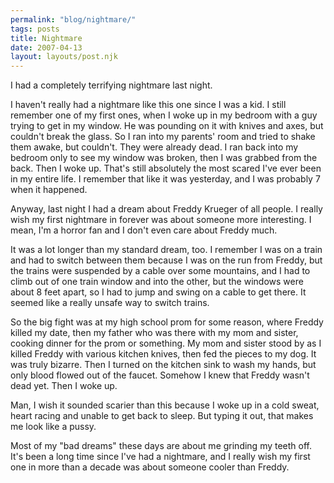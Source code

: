 ```yaml
---
permalink: "blog/nightmare/"
tags: posts
title: Nightmare
date: 2007-04-13
layout: layouts/post.njk
---
```


I had a completely terrifying nightmare last night. 

I haven't really had a nightmare like this one since I was a kid. I still remember one of my first ones, when I woke up in my bedroom with a guy trying to get in my window. He was pounding on it with knives and axes, but couldn't break the glass. So I ran into my parents' room and tried to shake them awake, but couldn't. They were already dead. I ran back into my bedroom only to see my window was broken, then I was grabbed from the back. Then I woke up. That's still absolutely the most scared I've ever been in my entire life. I remember that like it was yesterday, and I was probably 7 when it happened.

Anyway, last night I had a dream about Freddy Krueger of all people. I really wish my first nightmare in forever was about someone more interesting. I mean, I'm a horror fan and I don't even care about Freddy much. 

It was a lot longer than my standard dream, too. I remember I was on a train and had to switch between them because I was on the run from Freddy, but the trains were suspended by a cable over some mountains, and I had to climb out of one train window and into the other, but the windows were about 8 feet apart, so I had to jump and swing on a cable to get there. It seemed like a really unsafe way to switch trains.

So the big fight was at my high school prom for some reason, where Freddy killed my date, then my father who was there with my mom and sister, cooking dinner for the prom or something. My mom and sister stood by as I killed Freddy with various kitchen knives, then fed the pieces to my dog. It was truly bizarre. Then I turned on the kitchen sink to wash my hands, but only blood flowed out of the faucet. Somehow I knew that Freddy wasn't dead yet. Then I woke up.

Man, I wish it sounded scarier than this because I woke up in a cold sweat, heart racing and unable to get back to sleep. But typing it out, that makes me look like a pussy.

Most of my "bad dreams" these days are about me grinding my teeth off. It's been a long time since I've had a nightmare, and I really wish my first one in more than a decade was about someone cooler than Freddy.